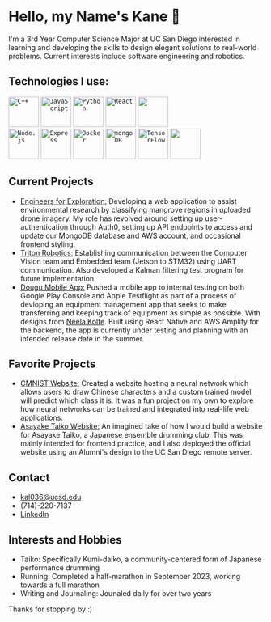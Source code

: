 # Hello, my Name's Kane 👋

I'm a 3rd Year Computer Science Major at UC San Diego interested in learning and developing the skills to design elegant solutions to real-world problems. Current interests include software engineering and robotics.

## Technologies I use:
<code><img width="60" src="https://user-images.githubusercontent.com/25181517/192106073-90fffafe-3562-4ff9-a37e-c77a2da0ff58.png" alt="C++" title="C++"/></code>
<code><img width="60" src="https://user-images.githubusercontent.com/25181517/117447155-6a868a00-af3d-11eb-9cfe-245df15c9f3f.png" alt="JavaScript" title="JavaScript"/></code>
<code><img width="60" src="https://user-images.githubusercontent.com/25181517/183423507-c056a6f9-1ba8-4312-a350-19bcbc5a8697.png" alt="Python" title="Python"/></code>
<code><img width="60" src="https://user-images.githubusercontent.com/25181517/183897015-94a058a6-b86e-4e42-a37f-bf92061753e5.png" alt="React" title="React"/></code>
<code><img width="60" src="https://cdn.jsdelivr.net/gh/devicons/devicon@latest/icons/amazonwebservices/amazonwebservices-original-wordmark.svg" /> </code>
<code><img width="60" src="https://user-images.githubusercontent.com/25181517/183568594-85e280a7-0d7e-4d1a-9028-c8c2209e073c.png" alt="Node.js" title="Node.js"/></code>
<code><img width="60" src="https://user-images.githubusercontent.com/25181517/183859966-a3462d8d-1bc7-4880-b353-e2cbed900ed6.png" alt="Express" title="Express"/></code>
<code><img width="60" src="https://user-images.githubusercontent.com/25181517/117207330-263ba280-adf4-11eb-9b97-0ac5b40bc3be.png" alt="Docker" title="Docker"/></code>
<code><img width="60" src="https://user-images.githubusercontent.com/25181517/182884177-d48a8579-2cd0-447a-b9a6-ffc7cb02560e.png" alt="mongoDB" title="mongoDB"/></code>
<code><img width="60" src="https://user-images.githubusercontent.com/25181517/223639822-2a01e63a-a7f9-4a39-8930-61431541bc06.png" alt="TensorFlow" title="TensorFlow"/></code>
<code><img width="60" src="https://cdn.jsdelivr.net/gh/devicons/devicon@latest/icons/ubuntu/ubuntu-original-wordmark.svg" /></code>

## Current Projects
- [Engineers for Exploration:](https://github.com/UCSD-E4E/MMICT) Developing a web application to assist environmental research by classifying mangrove regions in uploaded drone imagery. My role has revolved around setting up user-authentication through Auth0, setting up API endpoints to access and update our MongoDB database and AWS account, and occasional frontend styling. 
- [Triton Robotics:](https://github.com/Triton-Robotics/TR-CV-2024.git) Establishing communication between the Computer Vision team and Embedded team (Jetson to STM32) using UART communication. Also developed a Kalman filtering test program for future implementation.
- [Dougu Mobile App:](https://github.com/Li-Kane/Dougu) Pushed a mobile app to internal testing on both Google Play Console and Apple Testflight as part of a process of devloping an equipment management app that seeks to make transferring and keeping track of equipment as simple as possible. With designs from [Neela Kolte](https://www.behance.net/neelakolte). Built using React Native and AWS Amplify for the backend, the app is currently under testing and planning with an intended release date in the summer.

## Favorite Projects
- [CMNIST Website:](https://cmnist-website.vercel.app/) Created a website hosting a neural network which allows users to draw Chinese characters and a custom trained model will predict which class it is. It was a fun project on my own to explore how neural networks can be trained and integrated into real-life web applications.
- [Asayake Taiko Website:](https://asayaketaiko.ucsd.edu/) An imagined take of how I would build a website for Asayake Taiko, a Japanese ensemble drumming club. This was mainly intended for frontend practice, and I also deployed the official website using an Alumni's design to the UC San Diego remote server.

## Contact
- kal036@ucsd.edu
- (714)-220-7137
- [LinkedIn](linkedin.com/in/kane-li-b5153125b)

## Interests and Hobbies
- Taiko: Specifically Kumi-daiko, a community-centered form of Japanese performance drumming
- Running: Completed a half-marathon in September 2023, working towards a full marathon
- Writing and Journaling: Jounaled daily for over two years

Thanks for stopping by :)

<!--
For future icons
https://devicon.dev/
-->

